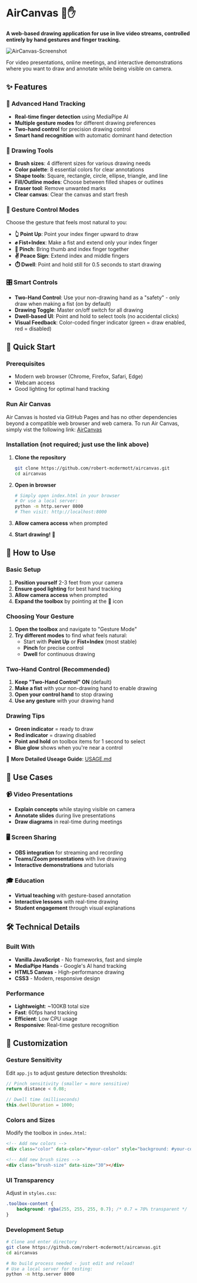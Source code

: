 # AirCanvas 🎨✋

**A web-based drawing application for use in live video streams, controlled entirely by hand gestures and finger tracking.**

![AirCanvas-Screenshot](docs/images/aircanvas-screenshot.png)

For video presentations, online meetings, and interactive demonstrations where you want to draw and annotate while being visible on camera.

## ✨ Features

### 🤲 Advanced Hand Tracking
- **Real-time finger detection** using MediaPipe AI
- **Multiple gesture modes** for different drawing preferences
- **Two-hand control** for precision drawing control
- **Smart hand recognition** with automatic dominant hand detection

### 🎨 Drawing Tools
- **Brush sizes**: 4 different sizes for various drawing needs
- **Color palette**: 8 essential colors for clear annotations
- **Shape tools**: Square, rectangle, circle, ellipse, triangle, and line
- **Fill/Outline modes**: Choose between filled shapes or outlines
- **Eraser tool**: Remove unwanted marks
- **Clear canvas**: Clear the canvas and start fresh

### 🎯 Gesture Control Modes
Choose the gesture that feels most natural to you:

- **👆 Point Up**: Point your index finger upward to draw
- **✊ Fist+Index**: Make a fist and extend only your index finger
- **🤏 Pinch**: Bring thumb and index finger together
- **✌️ Peace Sign**: Extend index and middle fingers
- **⏱️ Dwell**: Point and hold still for 0.5 seconds to start drawing

### 🎛️ Smart Controls
- **Two-Hand Control**: Use your non-drawing hand as a "safety" - only draw when making a fist (on by default)
- **Drawing Toggle**: Master on/off switch for all drawing
- **Dwell-based UI**: Point and hold to select tools (no accidental clicks)
- **Visual Feedback**: Color-coded finger indicator (green = draw enabled, red = disabled)

## 🚀 Quick Start

### Prerequisites
- Modern web browser (Chrome, Firefox, Safari, Edge)
- Webcam access
- Good lighting for optimal hand tracking

### Run Air Canvas

Air Canvas is hosted via GitHub Pages and has no other dependencies beyond a compatible web browser and web camera. To run Air Canvas, simply vist the following link:  [AirCanvas](https://robert-mcdermott.github.io/aircanvas/)

### Installation (not required; just use the link above)

1. **Clone the repository**
   ```bash
   git clone https://github.com/robert-mcdermott/aircanvas.git
   cd aircanvas
   ```

2. **Open in browser**
   ```bash
   # Simply open index.html in your browser
   # Or use a local server:
   python -m http.server 8000
   # Then visit: http://localhost:8000
   ```

3. **Allow camera access** when prompted

4. **Start drawing!** 🎉

## 📖 How to Use

### Basic Setup
1. **Position yourself** 2-3 feet from your camera
2. **Ensure good lighting** for best hand tracking
3. **Allow camera access** when prompted
4. **Expand the toolbox** by pointing at the 🎨 icon

### Choosing Your Gesture
1. **Open the toolbox** and navigate to "Gesture Mode"
2. **Try different modes** to find what feels natural:
   - Start with **Point Up** or **Fist+Index** (most stable)
   - **Pinch** for precise control
   - **Dwell** for continuous drawing

### Two-Hand Control (Recommended)
1. **Keep "Two-Hand Control" ON** (default)
2. **Make a fist** with your non-drawing hand to enable drawing
3. **Open your control hand** to stop drawing
4. **Use any gesture** with your drawing hand

### Drawing Tips
- **Green indicator** = ready to draw
- **Red indicator** = drawing disabled
- **Point and hold** on toolbox items for 1 second to select
- **Blue glow** shows when you're near a control

📖 **More Detailed Useage Guide**: [USAGE.md](docs/USAGE.md)

## 🎯 Use Cases

### 📹 Video Presentations
- **Explain concepts** while staying visible on camera
- **Annotate slides** during live presentations
- **Draw diagrams** in real-time during meetings

### 🖥️ Screen Sharing
- **OBS integration** for streaming and recording
- **Teams/Zoom presentations** with live drawing
- **Interactive demonstrations** and tutorials

### 🎓 Education
- **Virtual teaching** with gesture-based annotation
- **Interactive lessons** with real-time drawing
- **Student engagement** through visual explanations

## 🛠️ Technical Details

### Built With
- **Vanilla JavaScript** - No frameworks, fast and simple
- **MediaPipe Hands** - Google's AI hand tracking
- **HTML5 Canvas** - High-performance drawing
- **CSS3** - Modern, responsive design

### Performance
- **Lightweight**: ~100KB total size
- **Fast**: 60fps hand tracking
- **Efficient**: Low CPU usage
- **Responsive**: Real-time gesture recognition

## 🎨 Customization

### Gesture Sensitivity
Edit `app.js` to adjust gesture detection thresholds:
```javascript
// Pinch sensitivity (smaller = more sensitive)
return distance < 0.08;

// Dwell time (milliseconds)
this.dwellDuration = 1000;
```

### Colors and Sizes
Modify the toolbox in `index.html`:
```html
<!-- Add new colors -->
<div class="color" data-color="#your-color" style="background: #your-color;"></div>

<!-- Add new brush sizes -->
<div class="brush-size" data-size="30"></div>
```

### UI Transparency
Adjust in `styles.css`:
```css
.toolbox-content {
    background: rgba(255, 255, 255, 0.7); /* 0.7 = 70% transparent */
}
```

### Development Setup
```bash
# Clone and enter directory
git clone https://github.com/robert-mcdermott/aircanvas.git
cd aircanvas

# No build process needed - just edit and reload!
# Use a local server for testing:
python -m http.server 8000
```





